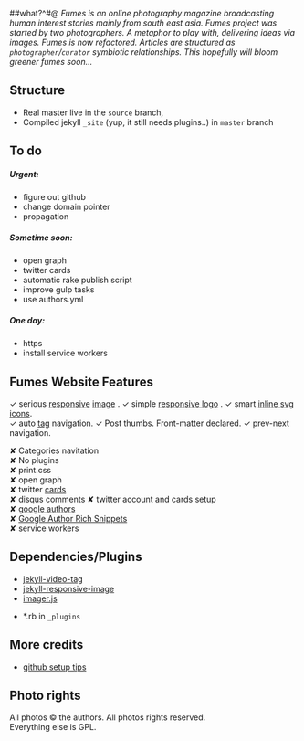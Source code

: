 ##what?^#@
_Fumes is an online photography magazine broadcasting human interest stories mainly from south east asia._ 
_Fumes project was started by two photographers. A metaphor to play with, delivering ideas via images._
_Fumes is now refactored. Articles are structured as `photographer`/`curator`   symbiotic relationships. This hopefully will bloom greener fumes soon..._

## Structure
- Real master live in the ` source ` branch, 
- Compiled jekyll ` _site ` (yup, it still needs plugins..) in ` master ` branch

## To do

##### Urgent:
- figure out github 
- change domain pointer 
- propagation

##### Sometime soon:
- open graph
- twitter cards
- automatic rake publish script
- improve gulp tasks
- use authors.yml

##### One day:
- https
- install service workers

## Fumes Website Features  
✓ serious [responsive](https://github.com/wildlyinaccurate/jekyll-responsive-image) [image](https://github.com/BBC-News/Imager.js/)  .
✓ simple [responsive logo](http://codepen.io/rokma/full/pJBXbg/) . 
✓ smart [inline svg icons](https://github.com/eduardoboucas/eduardoboucas.github.io/tree/master/_includes/svg).  
✓ auto [tag](http://geoexamples.com/other/2015/06/04/Jekyll-tags-plugin-gh-pages.html) navigation.
✓ Post thumbs. Front-matter declared.
✓ prev-next navigation.

✘ Categories navitation  
✘ No plugins  
✘ print.css  
✘ open graph  
✘ twitter [cards](https://github.com/merlos/jekyll-auto-image#example-using-twitter-cards)  
✘ disqus comments
✘ twitter account and cards setup  
✘ [google authors](http://milanaryal.com/2015/integrating-social-meta-tags-into-jekyll/#integrating-google-authorship-into-jekyll)  
✘ [Google Author Rich Snippets](http://davidensinger.com/2013/05/setting-up-google-author-rich-snippets/)  
✘ service workers

## Dependencies/Plugins
- [jekyll-video-tag](https://github.com/danbee/jekyll-video-tag ) 
- [jekyll-responsive-image](https://github.com/wildlyinaccurate/jekyll-responsive-image) 
- [imager.js](https://github.com/BBC-News/Imager.js/)
+ *.rb in ` _plugins ` 

## More credits
- [github setup tips](http://ixti.net/software/2013/01/28/using-jekyll-plugins-on-github-pages.html)

## Photo rights
All photos © the authors. All photos rights reserved.  
Everything else is GPL.

